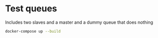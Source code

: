 # Test queues

Includes two slaves and a master and a dummy queue that does nothing

```bash
docker-compose up --build
```
